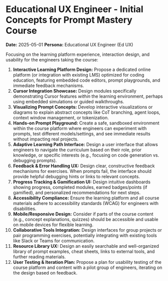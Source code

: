 # Educational UX Engineer - Initial Concepts for Prompt Mastery Course

**Date:** 2025-05-01
**Persona:** Educational UX Engineer (Ed UX)

Focusing on the learning platform experience, interaction design, and usability for the engineers taking the course:

1.  **Interactive Learning Platform Design:** Propose a dedicated online platform (or integration with existing LMS) optimized for coding education, featuring embedded code editors, prompt playgrounds, and immediate feedback mechanisms.
2.  **Cursor Integration Showcase:** Design modules specifically demonstrating Cursor features *within* the learning environment, perhaps using embedded simulations or guided walkthroughs.
3.  **Visualizing Prompt Concepts:** Develop interactive visualizations or diagrams to explain abstract concepts like CoT branching, agent loops, context window management, or tokenization.
4.  **Hands-on Prompt Playground:** Create a safe, sandboxed environment within the course platform where engineers can experiment with prompts, test different models/settings, and see immediate results without impacting real projects.
5.  **Adaptive Learning Path Interface:** Design a user interface that allows engineers to navigate the curriculum based on their role, prior knowledge, or specific interests (e.g., focusing on code generation vs. debugging prompts).
6.  **Feedback & Error Handling UX:** Design clear, constructive feedback mechanisms for exercises. When prompts fail, the interface should provide helpful debugging hints or links to relevant concepts.
7.  **Progress Tracking & Gamification UI:** Design intuitive dashboards showing progress, completed modules, earned badges/points (if gamified), and personalized recommendations for next steps.
8.  **Accessibility Compliance:** Ensure the learning platform and all course materials adhere to accessibility standards (WCAG) for engineers with disabilities.
9.  **Mobile/Responsive Design:** Consider if parts of the course content (e.g., concept explanations, quizzes) should be accessible and usable on mobile devices for flexible learning.
10. **Collaborative Tools Integration:** Design interfaces for group projects or pair programming exercises, potentially integrating with existing tools like Slack or Teams for communication.
11. **Resource Library UX:** Design an easily searchable and well-organized library of prompt examples, cheat sheets, links to external tools, and further reading materials.
12. **User Testing & Iteration Plan:** Propose a plan for usability testing of the course platform and content with a pilot group of engineers, iterating on the design based on feedback. 